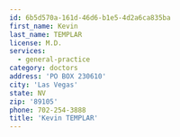 ```yaml
---
id: 6b5d570a-161d-46d6-b1e5-4d2a6ca835ba
first_name: Kevin
last_name: TEMPLAR
license: M.D.
services:
  - general-practice
category: doctors
address: 'PO BOX 230610'
city: 'Las Vegas'
state: NV
zip: '89105'
phone: 702-254-3888
title: 'Kevin TEMPLAR'
---
```

